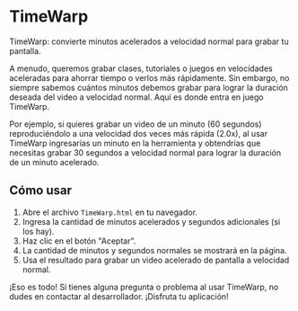 # TimeWarp

TimeWarp: convierte minutos acelerados a velocidad normal para grabar tu pantalla.

A menudo, queremos grabar clases, tutoriales o juegos en velocidades aceleradas para ahorrar tiempo o verlos más rápidamente. Sin embargo, no siempre sabemos cuántos minutos debemos grabar para lograr la duración deseada del video a velocidad normal. Aquí es donde entra en juego TimeWarp.

Por ejemplo, si quieres grabar un video de un minuto (60 segundos) reproduciéndolo a una velocidad dos veces más rápida (2.0x), al usar TimeWarp ingresarías un minuto en la herramienta y obtendrías que necesitas grabar 30 segundos a velocidad normal para lograr la duración de un minuto acelerado.

## Cómo usar

1. Abre el archivo `TimeWarp.html` en tu navegador.
2. Ingresa la cantidad de minutos acelerados y segundos adicionales (si los hay).
3. Haz clic en el botón "Aceptar".
4. La cantidad de minutos y segundos normales se mostrará en la página.
5. Usa el resultado para grabar un video acelerado de pantalla a velocidad normal.

¡Eso es todo! Si tienes alguna pregunta o problema al usar TimeWarp, no dudes en contactar al desarrollador. ¡Disfruta tu aplicación!
